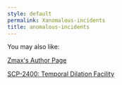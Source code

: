 ```yaml
---
style: default
permalink: Xanomalous-incidents
title: anomalous-incidents
---
```

You may also like:

[Zmax's Author Page](http://scp-wiki.net/zmax-s-author-page)

[SCP-2400: Temporal Dilation Facility](http://scp-wiki.net/scp-2400)
